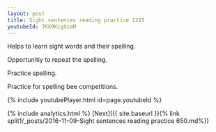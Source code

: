```yaml
---
layout: post
title: Sight sentences reading practice 1215
youtubeId: 7KX9KigXzaM
---
```

 
 
Helps to learn sight words and their spelling.

Opportunitiy to repeat the spelling. 

Practice spelling. 
 
Practice for spelling bee competitions. 
 
{% include youtubePlayer.html id=page.youtubeId %}
 
 
{% include analytics.html %} 
[Next]({{ site.baseurl }}{% link  split1/_posts/2016-11-09-Sight sentences reading practice 650.md%})
 
